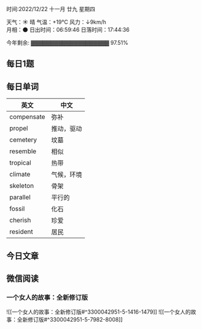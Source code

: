 时间:2022/12/22 十一月 廿九 星期四

天气：☀️   晴 气温：+19°C 风力：↓9km/h  
月相：🌑 日出时间：06:59:46 日落时间：17:44:36

今年剩余: ▓▓▓▓▓▓▓▓▓▓▓▓▓▓▓▓▓▓▓▓ 97.51%

## 每日1题



## 每日单词

| 英文       | 中文       |
| ---------- | ---------- |
| compensate | 弥补       |
| propel     | 推动，驱动 |
| cemetery   | 坟墓       |
| resemble   | 相似       |
| tropical   | 热带       |
| climate    | 气候，环境 |
| skeleton   | 骨架       |
| parallel   | 平行的     |
| fossil     | 化石       |
| cherish    | 珍爱       |
| resident           |居民            |


## 今日文章



## 微信阅读

<!-- start of weread -->

### 一个女人的故事：全新修订版
![[一个女人的故事：全新修订版#^3300042951-5-1416-1479]]
![[一个女人的故事：全新修订版#^3300042951-5-7982-8008]]

<!-- end of weread -->
